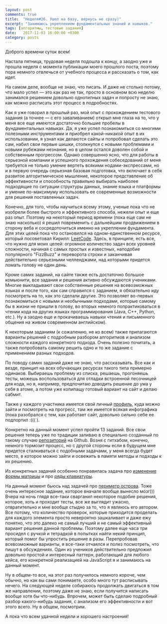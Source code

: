 ```yaml
---
layout: post
comments: true
title:  "Неделя#26. Ушел на базу, вернусь не сразу)"
excerpt: "Занимаюсь укреплением фундаментальных знаний и навыков."
tags: [алгоритмы, тестовые задания]
date:   2017-11-03 16:00:00 +0300
category: posts
---
```

Доброго времени суток всем!

Настала пятница, трудовая неделя подошла к концу, а заодно уже и прошла неделя с момента публикации моего прошлого поста, поэтому пора немного отвлечься от учебного процесса и рассказать о том, как идет.

На самом деле, вообще не знаю, что писать. И даже не столько потому, что мало успел — это как раз не так, просто в основном всю неделю занимался решением довольно однотипных задач и попросту не знаю, как можно расписать этот процесс в подробностях.

Как я уже говорил в прошлый раз, мой опыт с прохождением тестового задания (а точнее — с его заваливанием) открыл мне глаза на то, что у меня все еще имеются достаточно большие пробелы в фундаментальных навыках. Да, я уже успел познакомиться со многими полезными инструментами и приобрел какой-никакой опыт в их использовании, я узнал как делаются сайты и попробовал сделать это сам, набил свои первые шишки, столкнулся с новыми проблемами и новыми рубежами незнания, но в целом остался доволен собой и собственным прогрессом. Однако совершенно ясно, что для работы в серьезной компании и успешного прохождения собеседований от меня требуется не только умение вертеть всякими нодами-экспрессами, но и в первую очередь серьезная базовая подготовка, что включает в себя развитое алгоритмическое мышление, некоторое представление об эффективности и способность правильно выбирать наиболее подходящие по ситуации структуры данных, знание языка и платформы и умение по-максимуму использовать ее современные возможности для решения поставленных задач.

Конечно, для того, чтобы научиться всему этому, ученые пока что не изобрели более быстрого и эффективного способа, нежели опыт и еще раз опыт. Поэтому на некоторый период времени (пока еще сам не знаю насколько) я решил повременить с дальнейшим продвижением в сторону веба и сосредоточиться именно на укреплении фундамента. Для этих целей пока что остановился на одном-единственном ресурсе, который посоветовал Кирилл: [LeetCode](https://leetcode.com/). Здесь, в принципе, есть все, что нужно для моих целей: огромное количество задач всех уровней сложности, начиная с самых простых и известных, наподобие популярного "FizzBuzz" и переворота строки и заканчивая действительно серьезными челленджами, над которыми придется ломать голову не один день.

Кроме самих заданий, на сайте также есть достаточно большое комьюнити, все задания и решения активно обсуждаются учениками. Многие выкладывают свои собственные решения на всевозможных языках и после того, как сам справился с заданием, я обязательно иду посмотреть на то, как это сделали другие. Это позволяет во-первых познакомиться с новыми и необычными подходами, которые самому бы в жизни не пришли в голову, во вторых немного попрактиковаться в чтении кода на других языках программирования (Java, C++, Python, etc.). Ну а заодно еще и прокачиваешь навыки чтения и письменного общения на живом современном английском).

К некоторым заданиям (к сожалению, не ко всем) также прилагаются варианты решений с подробным разбором алгоритмов и анализом сложности каждого конкретного подхода. Очень полезно почитать, а также попробовать самому решить одно и то же задание с применением разных подходов.

По поводу самих заданий даже не знаю, что рассказывать. Все как и везде, принцип на всех обучающих ресурсах такого типа примерно одинаков. Выбираешь проблему из списка, решаешь, прогоняешь тесты, можешь воспользоваться для отладки встроенной песочницей для кода, но я, например, предпочитаю доводить решение до ума у себя в атоме, а потом уже копипащу готовый вариант на сайт и делаю сабмит.

Также у каждого участника имеется свой личный [профиль](https://leetcode.com/joisadler/), куда можно зайти и посмотреть на прогресс, там же имеется всякая инфографика (пока разобрался с тем, как работает сайт, довольно сильно себе ее подпортил :((( ).

Конкретно на данный момент успел пройти 13 заданий. Все свои решения теперь уже по традиции заливаю в специально созданный по такому случаю [репозиторий](https://github.com/joisadler/leetcode) на Github. Возня с гитхабом, конечно, немного тормозит процесс, но с другой стороны если в будущем мне придется сталкиваться с подобными задачами, у меня всегда будет место, в которое можно зайти и освежить в памяти методы и подходы к их решению.

Из конкретных заданий особенно понравилась задача про [изменение формы матрицы](https://github.com/joisadler/leetcode/tree/master/566_reshape-the-matrix) и про [ряды клавиатуры](https://github.com/joisadler/leetcode/tree/master/500_keyboard-row).

На данный момент бьюсь над задачей про [периметр острова](https://leetcode.com/problems/island-perimeter/description/). Тоже очень интересное задание, которое вначале вообще вынесло мозг))) Вчера на ночь глядя все-таки сварганил некоторое подобие решения, которое, хоть и проходит тесты, все же выглядит ужасно, отвратительно и мне вообще стыдно за то, что я являюсь его автором. Все потому, что количество проверок, которые приходится проделать для каждого элемента просто невероятно зашкаливает и даже ежу понятно, что это далеко не самый лучший и не самый эффективный вариант решения данной проблемы.
Поэтому далее еще часа три просидел с ручкой и тетрадкой в попытках найти некий принцип, который помог бы упростить решение в разы. Перепробовав всевозможные варианты, я все-таки отчаялся и полез посмотреть, что пишут в обсуждениях. Один из учеников действительно предложил довольно простой и интересный паттерн, работающий для любого кейса, его конкретной реализацией на JavaScript я и занимаюсь на данный момент.

Ну в общем-то все,  на этот раз получилось немного короче, чем обычно, но как вы сами понимаете, особо много тут расписывать нечего. На следующей неделе собираюсь продолжать двигаться в том же направлении, поэтому даже не знаю, если получится написать вообще хотя бы что-нибудь. Впрочем, может быть сделаю подробный разбор какого-нибудь задания, с анализом его эффективности и вот этого всего. Ну в общем, посмотрим.

А пока что всем удачной недели и хорошего настроения!
